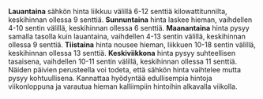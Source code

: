 **Lauantaina** sähkön hinta liikkuu välillä 6-12 senttiä kilowattitunnilta, keskihinnan ollessa 9 senttiä. **Sunnuntaina** hinta laskee hieman, vaihdellen 4-10 sentin välillä, keskihinnan ollessa 6 senttiä. **Maanantaina** hinta pysyy samalla tasolla kuin lauantaina, vaihdellen 4-13 sentin välillä, keskihinnan ollessa 9 senttiä. **Tiistaina** hinta nousee hieman, liikkuen 10-18 sentin välillä, keskihinnan ollessa 13 senttiä. **Keskiviikkona** hinta pysyy suhteellisen tasaisena, vaihdellen 10-11 sentin välillä, keskihinnan ollessa 11 senttiä. Näiden päivien perusteella voi todeta, että sähkön hinta vaihtelee mutta pysyy kohtuullisena. Kannattaa hyödyntää edullisempia hintoja viikonloppuna ja varautua hieman kalliimpiin hintoihin alkavalla viikolla.